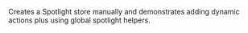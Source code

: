 Creates a Spotlight store manually and demonstrates adding dynamic actions plus using global spotlight helpers.
